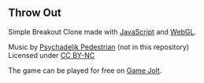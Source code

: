 Throw Out
---------

Simple Breakout Clone made with [JavaScript][1] and [WebGL][2].

Music by [Psychadelik Pedestrian][11] (not in this repository)  
Licensed under [CC BY-NC][12]

The game can be played for free on [Game Jolt][13].


[1]:  http://en.wikipedia.org/wiki/JavaScript
[2]:  http://en.wikipedia.org/wiki/Webgl

[11]: http://www.toucanmusic.co.uk/albums/toulp5.html
[12]: http://creativecommons.org/licenses/by-nc/3.0/

[13]: http://gamejolt.com/games/arcade/-/20444/